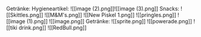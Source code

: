 Getränke:
Hygieneartikel:
![[image (2).png]]![[image (3).png]]
Snacks:
![[Skittles.png]]
![[M&M's.png]]
![[New Piskel 1.png]]
![[pringles.png]]
![[image (1).png]] 
![[image.png]]
Getränke:
![[sprite.png]]
![[powerade.png]]
![[tiki drink.png]]
![[RedBull.png]]
